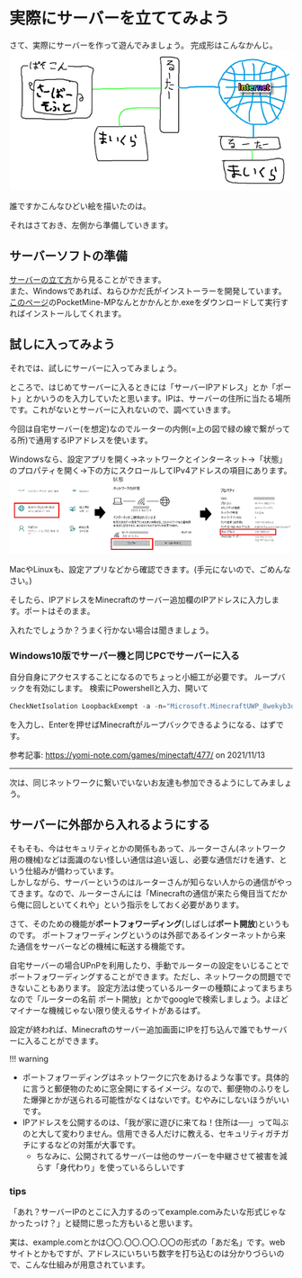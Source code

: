# 実際にサーバーを立ててみよう
さて、実際にサーバーを作って遊んでみましょう。
完成形はこんなかんじ。
![完成図](/image/1FCB70B6-D6D5-48FF-8E59-8694F1D5F3FC.gif)

誰ですかこんなひどい絵を描いたのは。

それはさておき、左側から準備していきます。

## サーバーソフトの準備
[サーバーの立て方](/building/README.md)から見ることができます。  
また、Windowsであれば、ねらひかだ氏がインストーラーを開発しています。
[このページ](https://github.com/Nerahikada/PocketMine-MP_Installer/releases/latest)のPocketMine-MPなんとかかんとか.exeをダウンロードして実行すればインストールしてくれます。
<!-- ここ、不親切だけどどうしようか -->
<!-- TODO
## Bedrock Dedicated Serverでのサーバーの立て方 -->

## 試しに入ってみよう
それでは、試しにサーバーに入ってみましょう。

ところで、はじめてサーバーに入るときには「サーバーIPアドレス」とか「ポート」とかいうのを入力していたと思います。IPは、サーバーの住所に当たる場所です。これがないとサーバーに入れないので、調べていきます。

今回は自宅サーバー(を想定)なのでルーターの内側(=上の図で緑の線で繋がってる所)で通用するIPアドレスを使います。

Windowsなら、設定アプリを開く→ネットワークとインターネット→「状態」のプロパティを開く→下の方にスクロールしてIPv4アドレスの項目にあります。
![完成図](/image/18370B89-9C77-4D61-B7D7-5267E34FD779.gif)

MacやLinuxも、設定アプリなどから確認できます。(手元にないので、ごめんなさい。)

そしたら、IPアドレスをMinecraftのサーバー追加欄のIPアドレスに入力します。ポートはそのまま。


入れたでしょうか？うまく行かない場合は聞きましょう。

### Windows10版でサーバー機と同じPCでサーバーに入る
自分自身にアクセスすることになるのでちょっと小細工が必要です。
ループバックを有効にします。
検索にPowershellと入力、開いて

```powershell
CheckNetIsolation LoopbackExempt -a -n="Microsoft.MinecraftUWP_8wekyb3d8bbwe"
```
を入力し、Enterを押せばMinecraftがループバックできるようになる、はずです。

参考記事: <https://yomi-note.com/games/minectaft/477/> on 2021/11/13

----
次は、同じネットワークに繋いでいないお友達も参加できるようにしてみましょう。


## サーバーに外部から入れるようにする
そもそも、今はセキュリティとかの関係もあって、ルーターさん(ネットワーク用の機械)などは面識のない怪しい通信は追い返し、必要な通信だけを通す、という仕組みが備わっています。  
しかしながら、サーバーというのはルーターさんが知らない人からの通信がやってきます。なので、ルーターさんには「Minecraftの通信が来たら俺目当てだから俺に回しといてくれや」という指示をしておく必要があります。    

さて、そのための機能が**ポートフォワーディング**(しばしば**ポート開放**)というものです。
ポートフォワーディングというのは外部であるインターネットから来た通信をサーバーなどの機械に転送する機能です。

自宅サーバーの場合UPnPを利用したり、手動でルーターの設定をいじることでポートフォワーディングすることができます。ただし、ネットワークの問題でできないこともあります。
設定方法は使っているルーターの種類によってまちまちなので「ルーターの名前 ポート開放」とかでgoogleで検索しましょう。よほどマイナーな機械じゃない限り使えるサイトがあるはず。

設定が終われば、Minecraftのサーバー追加画面にIPを打ち込んで誰でもサーバーに入ることができます。

!!! warning
 - ポートフォワーディングはネットワークに穴をあけるような事です。具体的に言うと郵便物のために窓全開にするイメージ。なので、郵便物のふりをした爆弾とかが送られる可能性がなくはないです。むやみにしないほうがいいです。
 - IPアドレスを公開するのは、「我が家に遊びに来てね！住所は──」って叫ぶのと大して変わりません。信用できる人だけに教える、セキュリティガチガチにするなどの対策が大事です。
   - ちなみに、公開されてるサーバーは他のサーバーを中継させて被害を減らす「身代わり」を使っているらしいです


### tips
「あれ？サーバーIPのとこに入力するのってexample.comみたいな形式じゃなかったっけ？」と疑問に思った方もいると思います。

実は、example.comとかは〇〇.〇〇.〇〇.〇〇の形式の「あだ名」です。webサイトとかもですが、アドレスにいちいち数字を打ち込むのは分かりづらいので、こんな仕組みが用意されています。
